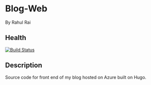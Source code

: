 # Blog-Web 
By Rahul Rai

## Health
[![Build Status](https://travis-ci.org/moonytheloony/Blog-Web.svg?branch=master)](https://travis-ci.org/moonytheloony/Blog-Web)

## Description
Source code for front end of my blog hosted on Azure built on Hugo.
